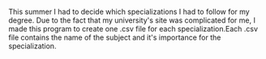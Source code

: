 This summer I had to decide which specializations I had to follow for my degree. Due to the fact that my university's site was complicated for me, I made this program to create one .csv file for each specialization.Each .csv file contains the name of the subject and it's importance for the specialization. 
